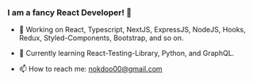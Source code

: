 ### I am a fancy React Developer! 👋

- 🔭 Working on React, Typescript, NextJS, ExpressJS, NodeJS, Hooks, Redux, Styled-Components, Bootstrap, and so on. 
- 🌱 Currently learning React-Testing-Library, Python, and GraphQL.

- 📫 How to reach me: nokdoo00@gmail.com

<!--
**yuico/yuico** is a ✨ _special_ ✨ repository because its `README.md` (this file) appears on your GitHub profile.

Here are some ideas to get you started:

- 🔭 I’m currently working on React, Typescript, NextJS, ExpressJS, NodeJS, Hooks, Styled-Components, Bootstrap, and so on. 
- 🌱 I’m currently learning Redux and GraphQL.
- 👯 I’m looking to collaborate on ...
- 🤔 I’m looking for help with ...
- 💬 Ask me about ...
- 📫 How to reach me: ...
- 😄 Pronouns: ...
- ⚡ Fun fact: ...
-->
